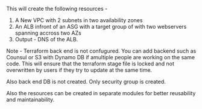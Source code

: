 This will create the following resources -
1. A New VPC with 2 subnets in two availability zones 
2. An ALB infront of an ASG with a target group of with two webservers spanning accross two AZs
3. Output - DNS of the ALB.

Note - Terraform back end is not confugured. You can add backend such as Counsul or S3 with Dynamo DB if amultiple people are working on the same code. This will ensure that the terraform stage file is locked and not overwritten by users if they try to update at the same time.

Also back end DB is not created. Only security group is created.

Also the resources can be created in separate modules for better reusability and maintainability.